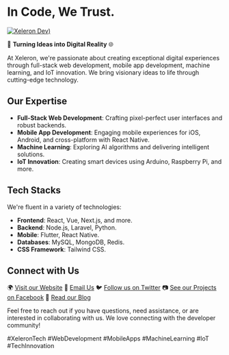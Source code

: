 # In Code, We Trust.

[![Xeleron Dev)](https://github.com/xeleron-dev/.github/assets/106765093/2b7cf32c-a3a8-48b7-a505-482a16f637cc)](https://www.xeleron.dev)



🚀 **Turning Ideas into Digital Reality** 🌐

At Xeleron, we're passionate about creating exceptional digital experiences through full-stack web development, mobile app development, machine learning, and IoT innovation. We bring visionary ideas to life through cutting-edge technology.

## Our Expertise

- **Full-Stack Web Development**: Crafting pixel-perfect user interfaces and robust backends.
- **Mobile App Development**: Engaging mobile experiences for iOS, Android, and cross-platform with React Native.
- **Machine Learning**: Exploring AI algorithms and delivering intelligent solutions.
- **IoT Innovation**: Creating smart devices using Arduino, Raspberry Pi, and more.

## Tech Stacks

We're fluent in a variety of technologies:

- **Frontend**: React, Vue, Next.js, and more.
- **Backend**: Node.js, Laravel, Python.
- **Mobile**: Flutter, React Native.
- **Databases**: MySQL, MongoDB, Redis.
- **CSS Framework**: Tailwind CSS.

## Connect with Us

🌍 [Visit our Website](https://www.xeleron.dev)
📧 [Email Us](mailto:info@xeleron.dev)
🐦 [Follow us on Twitter](https://twitter.com/Xeleron_dev)
📷 [See our Projects on Facebook](https://www.facebook.com/xeleron.dev/)
📰 [Read our Blog](https://www.xeleron.dev/blog)

Feel free to reach out if you have questions, need assistance, or are interested in collaborating with us. We love connecting with the developer community!

#XeleronTech #WebDevelopment #MobileApps #MachineLearning #IoT #TechInnovation
